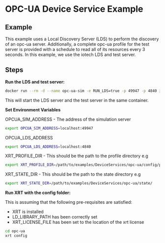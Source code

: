 # OPC-UA Device Service Example

## Example

This example uses a Local Discovery Server (LDS) to perform the discovery of an opc-ua server.
Additionally, a complete opc-ua profile for the test server is provided with a schedule to read all of its resources every 3 seconds.
In this example, we use the iotech LDS and test server.

## Steps

**Run the LDS and test server:**

```bash
docker run --rm -d --name opc-ua-sim -e RUN_LDS=true -p 49947 -p 4840 iotechsys/opc-ua-sim:1.0.dev
```

This will start the LDS server and the test server in the same container.

**Set Environment Variables**

OPCUA_SIM_ADDRESS - The address of the simulation server

```bash
export OPCUA_SIM_ADDRESS=localhost:49947
```

OPCUA_LDS_ADDRESS
```bash
export OPCUA_LDS_ADDRESS=localhost:4840
```

XRT_PROFILE_DIR - This should be the path to the profile directory e.g

```bash
export XRT_PROFILE_DIR=/path/to/examples/DeviceServices/opc-ua/config/profiles/
```

XRT_STATE_DIR - This should be the path to the state directory e.g

```bash
export XRT_STATE_DIR=/path/to/examples/DeviceServices/opc-ua/state/
```

**Run XRT with the config folder:**

This is assuming that the following pre-requisites are satisfied:

* XRT is installed
* LD_LIBRARY_PATH has been correctly set
* XRT_LICENSE_FILE has been set to the location of the xrt license 

```bash
cd opc-ua
xrt config
```
